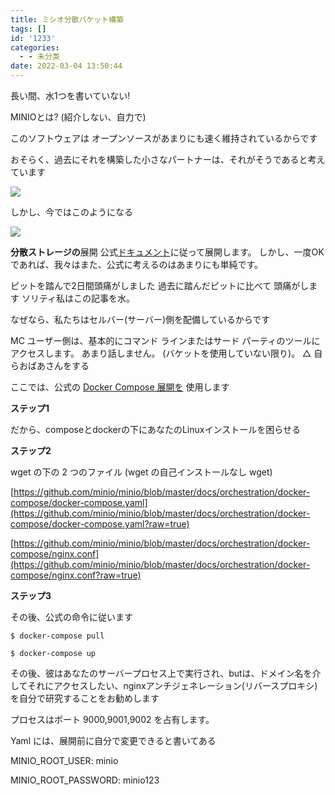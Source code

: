 ```yaml
---
title: ミシオ分散バケット構築
tags: []
id: '1233'
categories:
  - - 未分类
date: 2022-03-04 13:50:44
---
```


長い間、水1つを書いていない!

MINIOとは? (紹介しない、自力で)

このソフトウェアは オープンソースがあまりにも速く維持されているからです

おそらく、過去にそれを構築した小さなパートナーは、それがそうであると考えています

![](https://imgconvert.csdnimg.cn/aHR0cHM6Ly9sZWVoYW8ub3NzLWNuLXNoZW56aGVuLmFsaXl1bmNzLmNvbS8yMDIwLTAxLTIxLTE0MTc0OS5wbmc?x-oss-process=image/format,png)

しかし、今ではこのようになる

![](https://blog.min.io/content/images/size/w2000/2021/04/console_header--2-.png)

**分散ストレージの**展開 公式[ドキュメント](https://docs.min.io/)に従って展開します。 しかし、一度OKであれば、我々はまた、公式に考えるのはあまりにも単純です。

ピットを踏んで2日間頭痛がしました 過去に踏んだピットに比べて 頭痛がします ソリティ私はこの記事を水。

なぜなら、私たちはセルバー(サーバー)側を配備しているからです

MC ユーザー側は、基本的にコマンド ラインまたはサード パーティのツールにアクセスします。 あまり話しません。 (バケットを使用していない限り)。 △ 自らおばあさんをする

ここでは、公式の [Docker Compose 展開を](https://docs.min.io/docs/deploy-minio-on-docker-compose.html) 使用します

**ステップ1**

だから、composeとdockerの下にあなたのLinuxインストールを困らせる

**ステップ2**

wget の下の 2 つのファイル (wget の自己インストールなし wget)

[https://github.com/minio/minio/blob/master/docs/orchestration/docker-compose/docker-compose.yaml](https://github.com/minio/minio/blob/master/docs/orchestration/docker-compose/docker-compose.yaml?raw=true)

[https://github.com/minio/minio/blob/master/docs/orchestration/docker-compose/nginx.conf](https://github.com/minio/minio/blob/master/docs/orchestration/docker-compose/nginx.conf?raw=true)

**ステップ3**

その後、公式の命令に従います

```
$ docker-compose pull

$ docker-compose up
```

その後、彼はあなたのサーバープロセス上で実行され、butは、ドメイン名を介してそれにアクセスしたい、nginxアンチジェネレーション(リバースプロキシ)を自分で研究することをお勧めします

プロセスはポート 9000,9001,9002 を占有します。

Yaml には、展開前に自分で変更できると書いてある

MINIO\_ROOT\_USER: minio

MINIO\_ROOT\_PASSWORD: minio123